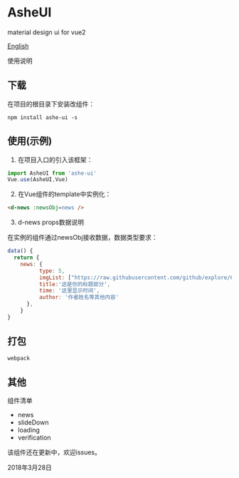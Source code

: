 # AsheUI
material design ui for vue2

[English](https://github.com/hjdtl/AsheUI)

使用说明
## 下载
在项目的根目录下安装改组件：

```npm
npm install ashe-ui -s
```

## 使用(示例)
1. 在项目入口的引入该框架：

```javascript
import AsheUI from 'ashe-ui'
Vue.use(AsheUI,Vue)
```

2. 在Vue组件的template中实例化：

```html 
<d-news :newsObj=news />
```

3. d-news props数据说明

在实例的组件通过newsObj接收数据，数据类型要求：
```javascript
data() {
  return {
    news: {
          type: 5,
          imgList: ["https://raw.githubusercontent.com/github/explore/6c6508f34230f0ac0d49e847a326429eefbfc030/topics/vue/vue.png"],
          title:'这是你的标题部分',
          time: '这里显示时间',
          author: '作者姓名等其他内容'
      },
    }
}
```

## 打包
```bash
webpack
```

## 其他

组件清单

* news
* slideDown
* loading
* verification

该组件还在更新中，欢迎issues。

2018年3月28日
